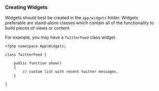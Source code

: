 ### Creating Widgets

Widgets should best be created in the `app/widgets` folder. Widgets preferable are stand-alone classes which contain all of the functionality to build pieces of views or content.

For example, you may have a `TwitterFeed` class widget.

    <?php namespace App\Widgets;

    class TwitterFeed {

        public function show()
        {
            // custom list with recent twitter messages.
        }

    }
